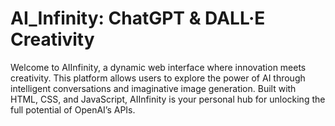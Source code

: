 # AI_Infinity: ChatGPT & DALL·E Creativity
 Welcome to AIInfinity, a dynamic web interface where innovation meets creativity. This platform allows users to explore the power of AI through intelligent conversations and imaginative image generation. Built with HTML, CSS, and JavaScript, AIInfinity is your personal hub for unlocking the full potential of OpenAI’s APIs.
